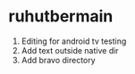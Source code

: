 # ruhutbermain

1. Editing for android tv testing
2. Add text outside native dir
3. Add bravo directory
